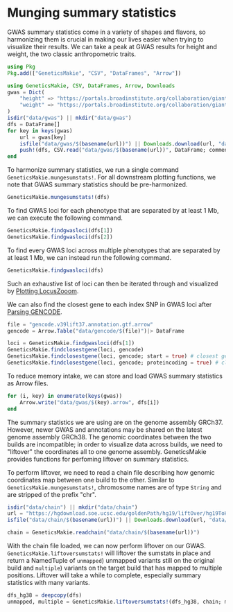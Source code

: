 # Munging summary statistics
GWAS summary statistics come in a variety of shapes and flavors, so harmonizing them
is crucial in making our lives easier when trying to visualize their results. We can 
take a peak at GWAS results for height and weight, the two classic anthropometric traits. 

```julia
using Pkg
Pkg.add(["GeneticsMakie", "CSV", "DataFrames", "Arrow"])
```

```julia
using GeneticsMakie, CSV, DataFrames, Arrow, Downloads
gwas = Dict(
    "height" => "https://portals.broadinstitute.org/collaboration/giant/images/6/63/Meta-analysis_Wood_et_al%2BUKBiobank_2018.txt.gz",
    "weight" => "https://portals.broadinstitute.org/collaboration/giant/images/c/c8/Meta-analysis_Locke_et_al%2BUKBiobank_2018_UPDATED.txt.gz"
)
isdir("data/gwas") || mkdir("data/gwas")
dfs = DataFrame[]
for key in keys(gwas)
    url = gwas[key]
    isfile("data/gwas/$(basename(url))") || Downloads.download(url, "data/gwas/$(basename(url))")
    push!(dfs, CSV.read("data/gwas/$(basename(url))", DataFrame; comment = "##", missingstring = ["NA"]))
end
```

To harmonize summary statistics, we run a single command `GeneticsMakie.mungesumstats!`. 
For all downstream plotting functions, we note that GWAS summary statistics should be pre-harmonized.
```julia
GeneticsMakie.mungesumstats!(dfs)
```

To find GWAS loci for each phenotype that are separated by at least 1 Mb, 
we can execute the following command.
```julia
GeneticsMakie.findgwasloci(dfs[1])
GeneticsMakie.findgwasloci(dfs[2])
```

To find every GWAS loci across multiple phenotypes that are separated by at least 1 Mb,
we can instead run the following command.
```julia
GeneticsMakie.findgwasloci(dfs)
```

Such an exhaustive list of loci can then be iterated through and visualized by 
[Plotting LocusZooom](@ref).

We can also find the closest gene to each index SNP in GWAS loci after [Parsing GENCODE](@ref).
```julia
file = "gencode.v39lift37.annotation.gtf.arrow"
gencode = Arrow.Table("data/gencode/$(file)")|> DataFrame

loci = GeneticsMakie.findgwasloci(dfs[1])
GeneticsMakie.findclosestgene(loci, gencode)
GeneticsMakie.findclosestgene(loci, gencode; start = true) # closest gene from gene start site
GeneticsMakie.findclosestgene(loci, gencode; proteincoding = true) # closest "protein-coding" gene
```

To reduce memory intake, we can store and load GWAS summary statistics as Arrow files. 
```julia
for (i, key) in enumerate(keys(gwas))
    Arrow.write("data/gwas/$(key).arrow", dfs[i])
end
```

The summary statistics we are using are on the genome assembly GRCh37. However, newer 
GWAS and annotations may be shared on the latest genome assembly GRCh38. The genomic 
coordinates between the two builds are incompatible; in order to visualize data across 
builds, we need to "liftover" the coordinates all to one genome assembly. GeneticsMakie 
provides functions for perfoming liftover on summary statistics.  

To perform liftover, we need to read a chain file describing how genomic coordinates 
map between one build to the other. Similar to `GeneticsMakie.mungesumstats!`, chromosome 
names are of type `String` and are stripped of the prefix "chr".
```julia
isdir("data/chain") || mkdir("data/chain")
url = "https://hgdownload.soe.ucsc.edu/goldenPath/hg19/liftOver/hg19ToHg38.over.chain.gz"
isfile("data/chain/$(basename(url))") || Downloads.download(url, "data/chain/$(basename(url))")

chain = GeneticsMakie.readchain("data/chain/$(basename(url))")
```

With the chain file loaded, we can now perform liftover on our GWAS. `GeneticsMakie.liftoversumstats!` 
will liftover the sumstats in place and return a NamedTuple of `unmapped`) unmapped 
variants still on the original build and `multiple`) variants on the target build 
that has mapped to multiple positions. Liftover will take a while to complete, especially 
summary statistics with many variants.
```julia
dfs_hg38 = deepcopy(dfs)
unmapped, multiple = GeneticsMakie.liftoversumstats!(dfs_hg38, chain; multiplematches = :warning)
```

